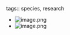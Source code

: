 tags:: species, research

- ![image.png](https://peach-geographical-bat-397.mypinata.cloud/ipfs/QmUavqd8eewG2eGiCnQRxPmwqvCu7zfwnBNVAvVZQonyBc)
- ![image.png](https://peach-geographical-bat-397.mypinata.cloud/ipfs/QmZJpUqYTYmpUFk11w2cKRp24mJLeKVdy5aXXJb3EwbTgF)